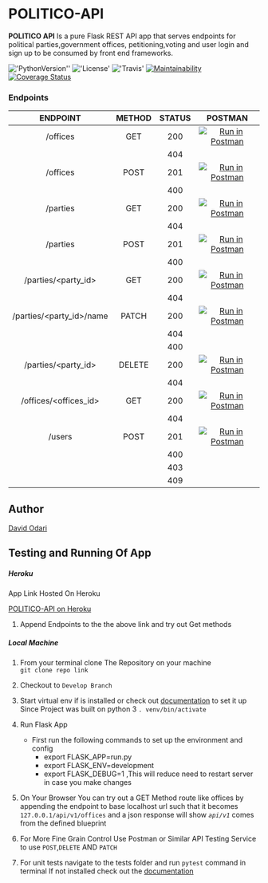 # POLITICO-API
**POLITICO API** Is a pure Flask REST API app that serves endpoints for political parties,government offices,
petitioning,voting and user login and sign up to be consumed by front end frameworks.

!['PythonVersion''](https://img.shields.io/badge/python-3.6.7-yellow.svg)
!['License'](https://img.shields.io/badge/License-MIT-green.svg)
!['Travis'](https://travis-ci.org/Davidodari/POLITICO-API.svg?branch=develop)
[![Maintainability](https://api.codeclimate.com/v1/badges/4151dd7acdb2ddb19f1f/maintainability)](https://codeclimate.com/github/Davidodari/POLITICO-API/maintainability)
[![Coverage Status](https://coveralls.io/repos/github/Davidodari/POLITICO-API/badge.svg?branch=ch-refactor-tests-163807952)](https://coveralls.io/github/Davidodari/POLITICO-API?branch=ch-refactor-tests-163807952)

### Endpoints
|   ENDPOINT  | METHOD | STATUS | POSTMAN|
|:---:|:---:|:---:|:---:|
| /offices                |  GET     |  200  |[![Run in Postman](https://run.pstmn.io/button.svg)](https://app.getpostman.com/run-collection/c1cdd9f5a74998056b51)|
|                         |          |  404  ||
| /offices                |  POST    |  201  |[![Run in Postman](https://run.pstmn.io/button.svg)](https://app.getpostman.com/run-collection/2ac0bb118e1d7cda4264)|
|                         |          |  400  ||
| /parties                |  GET     |  200  |[![Run in Postman](https://run.pstmn.io/button.svg)](https://app.getpostman.com/run-collection/4bff94d92ad731bbf87c)|
|                         |          |  404  ||
| /parties                |  POST    |  201  |[![Run in Postman](https://run.pstmn.io/button.svg)](https://app.getpostman.com/run-collection/2ac0bb118e1d7cda4264)|
|                         |          |  400  ||
| /parties/<party_id>     |  GET     |  200  |[![Run in Postman](https://run.pstmn.io/button.svg)](https://app.getpostman.com/run-collection/78ea3551331d5a20f310)|
|                         |          |  404  ||
| /parties/<party_id>/name|  PATCH   |  200  |[![Run in Postman](https://run.pstmn.io/button.svg)](https://app.getpostman.com/run-collection/3d2814ea17c66dcd659f)|
|                         |          |  404  ||
|                         |          |  400  ||
| /parties/<party_id>     |  DELETE  |  200  |[![Run in Postman](https://run.pstmn.io/button.svg)](https://app.getpostman.com/run-collection/60e135da05c9be452f2f)|
|                         |          |  404  ||
| /offices/<offices_id>   |  GET     |  200  |[![Run in Postman](https://run.pstmn.io/button.svg)](https://app.getpostman.com/run-collection/da9a9724b313dd7e81e8)|
|                         |          |  404  ||
| /users                  |  POST    |  201  |[![Run in Postman](https://run.pstmn.io/button.svg)](https://app.getpostman.com/run-collection/abcfef2fc563fc7f41c3)|
|                         |          |  400  ||
|                         |          |  403  ||
|                         |          |  409  ||


## Author

[David Odari](https://github.com/Davidodari)

## Testing and Running Of App

##### Heroku

App Link Hosted On Heroku

[POLITICO-API on Heroku](https://blackpolitico-api-heroku.herokuapp.com/)

1. Append Endpoints to the the above link and try out Get methods

##### Local Machine

1. From your terminal clone The Repository on your machine \
   `git clone repo link `
2. Checkout to `Develop Branch`
3. Start virtual env if is installed or check out [documentation]() to set it up\
  Since Project was built on python 3
  `. venv/bin/activate`  
4. Run Flask App
   - First run the following commands to set up the environment and config
      - export FLASK_APP=run.py
      - export FLASK_ENV=development
      - export FLASK_DEBUG=1 ,This will reduce need to restart server in case you make changes

5. On Your Browser You can try out a GET Method route like offices by appending the endpoint to
base localhost url such that it becomes
`127.0.0.1/api/v1/offices` and a json response will show
_`api/v1`_ comes from the defined blueprint      
6. For More Fine Grain Control Use Postman or Similar API Testing Service to use `POST`,`DELETE` AND `PATCH`
7. For unit tests navigate to the tests folder and run `pytest` command in terminal
   If not installed check out the [documentation]()